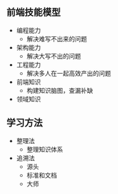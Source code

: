 ## 前端技能模型
- 编程能力
    - 解决难写不出来的问题
- 架构能力
    - 解决大写不出的问题
- 工程能力
    - 解决多人在一起高效产出的问题
- 前端知识
    - 构建知识脑图，查漏补缺
- 领域知识
## 学习方法
- 整理法
    - 整理知识体系
- 追溯法
    - 源头
    - 标准和文档
    - 大师
